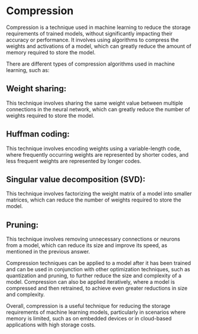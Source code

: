 # Compression

Compression is a technique used in machine learning to reduce the storage requirements of trained models, without significantly impacting their accuracy or performance. It involves using algorithms to compress the weights and activations of a model, which can greatly reduce the amount of memory required to store the model.

There are different types of compression algorithms used in machine learning, such as:

## Weight sharing:

This technique involves sharing the same weight value between multiple connections in the neural network, which can greatly reduce the number of weights required to store the model.

## Huffman coding:

This technique involves encoding weights using a variable-length code, where frequently occurring weights are represented by shorter codes, and less frequent weights are represented by longer codes.

## Singular value decomposition (SVD):

This technique involves factorizing the weight matrix of a model into smaller matrices, which can reduce the number of weights required to store the model.

## Pruning:

This technique involves removing unnecessary connections or neurons from a model, which can reduce its size and improve its speed, as mentioned in the previous answer.

Compression techniques can be applied to a model after it has been trained and can be used in conjunction with other optimization techniques, such as quantization and pruning, to further reduce the size and complexity of a model. Compression can also be applied iteratively, where a model is compressed and then retrained, to achieve even greater reductions in size and complexity.

Overall, compression is a useful technique for reducing the storage requirements of machine learning models, particularly in scenarios where memory is limited, such as on embedded devices or in cloud-based applications with high storage costs.
